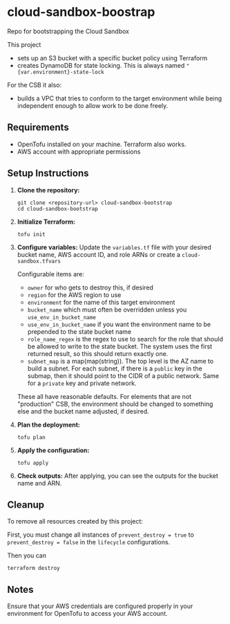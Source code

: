 # cloud-sandbox-boostrap
Repo for bootstrapping the Cloud Sandbox

This project 
- sets up an S3 bucket with a specific bucket policy using Terraform
- creates DynamoDB for state locking.  This is always named `"{var.environment}-state-lock`

For the CSB it also: 

- builds a VPC that tries to conform to the target environment while being independent enough to allow work to be done freely.


## Requirements

- OpenTofu installed on your machine.  Terraform also works.
- AWS account with appropriate permissions

## Setup Instructions

1. **Clone the repository:**
   ```
   git clone <repository-url> cloud-sandbox-bootstrap
   cd cloud-sandbox-bootstrap
   ```

2. **Initialize Terraform:**
   ```
   tofu init
   ```

3. **Configure variables:**
   Update the `variables.tf` file with your desired bucket name, AWS account ID, and role ARNs or create a `cloud-sandbox.tfvars`

   Configurable items are:

   - `owner` for who gets to destroy this, if desired
   - `region` for the AWS region to use
   - `environment` for the name of this target environment
   - `bucket_name` which must often be overridden unless you `use_env_in_bucket_name`
   - `use_env_in_bucket_name` if you want the environment name to be prepended to the state bucket name
   - `role_name_regex` is the regex to use to search for the role that should be allowed to write to the state bucket.  The system uses the first returned result, so this should return exactly one.
   - `subnet_map` is a map(map(string)).  The top level is the AZ name to build a subnet.  For each subnet, if there is a `public` key in the submap, then it should point to the CIDR of a public network.  Same for a `private` key and private network.

   These all have reasonable defaults.  For elements that are not "production" CSB, the environment should be changed to something else and the bucket name adjusted, if desired.

4. **Plan the deployment:**
   ```
   tofu plan
   ```

5. **Apply the configuration:**
   ```
   tofu apply
   ```

6. **Check outputs:**
   After applying, you can see the outputs for the bucket name and ARN.

## Cleanup

To remove all resources created by this project:

First, you must change all instances of `prevent_destroy = true` to `prevent_destroy = false` in the `lifecycle` configurations.

Then you can 
```
terraform destroy
``` 

## Notes

Ensure that your AWS credentials are configured properly in your environment for OpenTofu to access your AWS account.
